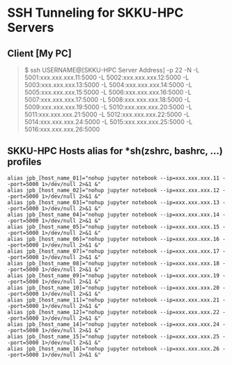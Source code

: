 # SSH Tunneling for SKKU-HPC Servers

## Client [My PC]

> $ ssh USERNAME@[SKKU-HPC Server Address] -p 22  -N -L 5001:xxx.xxx.xxx.11:5000 -L 5002:xxx.xxx.xxx.12:5000 -L 5003:xxx.xxx.xxx.13:5000 -L 5004:xxx.xxx.xxx.14:5000 -L 5005:xxx.xxx.xxx.15:5000 -L 5006:xxx.xxx.xxx.16:5000 -L 5007:xxx.xxx.xxx.17:5000 -L 5008:xxx.xxx.xxx.18:5000 -L 5009:xxx.xxx.xxx.19:5000 -L 5010:xxx.xxx.xxx.20:5000 -L 5011:xxx.xxx.xxx.21:5000 -L 5012:xxx.xxx.xxx.22:5000 -L 5014:xxx.xxx.xxx.24:5000 -L 5015:xxx.xxx.xxx.25:5000 -L 5016:xxx.xxx.xxx.26:5000


## SKKU-HPC Hosts alias for \*sh(zshrc, bashrc, ...) profiles
```vim
alias jpb_[host_name_01]="nohup jupyter notebook --ip=xxx.xxx.xxx.11 --port=5000 1>/dev/null 2>&1 &"
alias jpb_[host_name_02]="nohup jupyter notebook --ip=xxx.xxx.xxx.12 --port=5000 1>/dev/null 2>&1 &"
alias jpb_[host_name_03]="nohup jupyter notebook --ip=xxx.xxx.xxx.13 --port=5000 1>/dev/null 2>&1 &"
alias jpb_[host_name_04]="nohup jupyter notebook --ip=xxx.xxx.xxx.14 --port=5000 1>/dev/null 2>&1 &"
alias jpb_[host_name_05]="nohup jupyter notebook --ip=xxx.xxx.xxx.15 --port=5000 1>/dev/null 2>&1 &"
alias jpb_[host_name_06]="nohup jupyter notebook --ip=xxx.xxx.xxx.16 --port=5000 1>/dev/null 2>&1 &"
alias jpb_[host_name_07]="nohup jupyter notebook --ip=xxx.xxx.xxx.17 --port=5000 1>/dev/null 2>&1 &"
alias jpb_[host_name_08]="nohup jupyter notebook --ip=xxx.xxx.xxx.18 --port=5000 1>/dev/null 2>&1 &"
alias jpb_[host_name_09]="nohup jupyter notebook --ip=xxx.xxx.xxx.19 --port=5000 1>/dev/null 2>&1 &"
alias jpb_[host_name_10]="nohup jupyter notebook --ip=xxx.xxx.xxx.20 --port=5000 1>/dev/null 2>&1 &"
alias jpb_[host_name_11]="nohup jupyter notebook --ip=xxx.xxx.xxx.21 --port=5000 1>/dev/null 2>&1 &"
alias jpb_[host_name_12]="nohup jupyter notebook --ip=xxx.xxx.xxx.22 --port=5000 1>/dev/null 2>&1 &"
alias jpb_[host_name_14]="nohup jupyter notebook --ip=xxx.xxx.xxx.24 --port=5000 1>/dev/null 2>&1 &"
alias jpb_[host_name_15]="nohup jupyter notebook --ip=xxx.xxx.xxx.25 --port=5000 1>/dev/null 2>&1 &"
alias jpb_[host_name_16]="nohup jupyter notebook --ip=xxx.xxx.xxx.26 --port=5000 1>/dev/null 2>&1 &"
```
